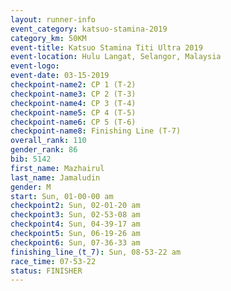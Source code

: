 ```yaml
---
layout: runner-info 
event_category: katsuo-stamina-2019 
category_km: 50KM 
event-title: Katsuo Stamina Titi Ultra 2019 
event-location: Hulu Langat, Selangor, Malaysia 
event-logo: 
event-date: 03-15-2019 
checkpoint-name2: CP 1 (T-2) 
checkpoint-name3: CP 2 (T-3) 
checkpoint-name4: CP 3 (T-4) 
checkpoint-name5: CP 4 (T-5) 
checkpoint-name6: CP 5 (T-6) 
checkpoint-name8: Finishing Line (T-7) 
overall_rank: 110
gender_rank: 86
bib: 5142
first_name: Mazhairul
last_name: Jamaludin
gender: M
start: Sun, 01-00-00 am
checkpoint2: Sun, 02-01-20 am
checkpoint3: Sun, 02-53-08 am
checkpoint4: Sun, 04-39-17 am
checkpoint5: Sun, 06-19-26 am
checkpoint6: Sun, 07-36-33 am
finishing_line_(t_7): Sun, 08-53-22 am
race_time: 07-53-22
status: FINISHER
---
```

